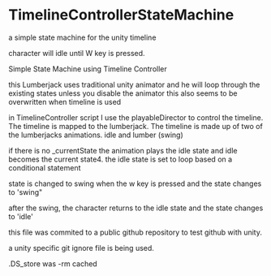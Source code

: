 # TimelineControllerStateMachine
a simple state machine for the unity timeline

character will idle until W key is pressed.


Simple State Machine using Timeline Controller

this Lumberjack uses traditional unity animator and he will loop through the existing states unless you disable the animator
this also seems to be overwritten when timeline is used

in TimelineController script I use the playableDirector to control the timeline. The timeline is mapped to the lumberjack.
The timeline is made up of two of the lumberjacks animations. idle and lumber (swing)

if there is no _currentState the animation plays the idle state and idle becomes the current state4.  the idle state is set to loop based on a conditional statement

state is changed to swing when the w key is pressed and the state changes to 'swing"

after the swing, the character returns to the idle state and the state changes to 'idle'

this file was commited to a public github repository to test github with unity.

a unity specific git ignore file is being used.

.DS_store was -rm cached


